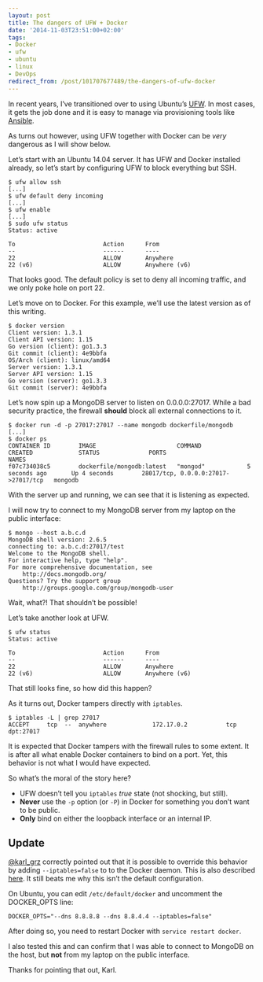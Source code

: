 ```yaml
---
layout: post
title: The dangers of UFW + Docker
date: '2014-11-03T23:51:00+02:00'
tags:
- Docker
- ufw
- ubuntu
- linux
- DevOps
redirect_from: /post/101707677489/the-dangers-of-ufw-docker
---
```


In recent years, I’ve transitioned over to using Ubuntu’s [UFW](https://help.ubuntu.com/community/UFW). In most cases, it gets the job done and it is easy to manage via provisioning tools like [Ansible](http://www.ansible.com).

As turns out however, using UFW together with Docker can be _very_ dangerous as I will show below.

Let’s start with an Ubuntu 14.04 server. It has UFW and Docker installed already, so let’s start by configuring UFW to block everything but SSH.

    $ ufw allow ssh
    [...]
    $ ufw default deny incoming
    [...]
    $ ufw enable
    [...]
    $ sudo ufw status
    Status: active

    To                         Action      From
    --                         ------      ----
    22                         ALLOW       Anywhere
    22 (v6)                    ALLOW       Anywhere (v6)

That looks good. The default policy is set to deny all incoming traffic, and we only poke hole on port 22.

Let’s move on to Docker. For this example, we’ll use the latest version as of this writing.

    $ docker version
    Client version: 1.3.1
    Client API version: 1.15
    Go version (client): go1.3.3
    Git commit (client): 4e9bbfa
    OS/Arch (client): linux/amd64
    Server version: 1.3.1
    Server API version: 1.15
    Go version (server): go1.3.3
    Git commit (server): 4e9bbfa

Let’s now spin up a MongoDB server to listen on 0.0.0.0:27017. While a bad security practice, the firewall **should** block all external connections to it.

    $ docker run -d -p 27017:27017 --name mongodb dockerfile/mongodb
    [...]
    $ docker ps
    CONTAINER ID        IMAGE                       COMMAND             CREATED             STATUS              PORTS                                 NAMES
    f07c734038c5        dockerfile/mongodb:latest   "mongod"            5 seconds ago       Up 4 seconds        28017/tcp, 0.0.0.0:27017->27017/tcp   mongodb

With the server up and running, we can see that it is listening as expected.

I will now try to connect to my MongoDB server from my laptop on the public interface:

    $ mongo --host a.b.c.d
    MongoDB shell version: 2.6.5
    connecting to: a.b.c.d:27017/test
    Welcome to the MongoDB shell.
    For interactive help, type "help".
    For more comprehensive documentation, see
        http://docs.mongodb.org/
    Questions? Try the support group
        http://groups.google.com/group/mongodb-user

Wait, what?! That shouldn’t be possible!

Let’s take another look at UFW.

    $ ufw status
    Status: active

    To                         Action      From
    --                         ------      ----
    22                         ALLOW       Anywhere
    22 (v6)                    ALLOW       Anywhere (v6)

That still looks fine, so how did this happen?

As it turns out, Docker tampers directly with `iptables`.

    $ iptables -L | grep 27017
    ACCEPT     tcp  --  anywhere             172.17.0.2           tcp dpt:27017

It is expected that Docker tampers with the firewall rules to some extent. It is after all what enable Docker containers to bind on a port. Yet, this behavior is not what I would have expected.

So what’s the moral of the story here?

- UFW doesn’t tell you `iptables` _true_ state (not shocking, but still).
- **Never** use the `-p` option (or `-P`) in Docker for something you don’t want to be public.
- **Only** bind on either the loopback interface or an internal IP.

## Update

[@karl_grz](https://twitter.com/@karl_grz) correctly pointed out that it is possible to override this behavior by adding `--iptables=false` to to the Docker daemon. This is also described [here](http://docs.docker.com/articles/networking/#communication-between-containers). It still beats me why this isn’t the default configuration.

On Ubuntu, you can edit `/etc/default/docker` and uncomment the DOCKER_OPTS line:

    DOCKER_OPTS="--dns 8.8.8.8 --dns 8.8.4.4 --iptables=false"

After doing so, you need to restart Docker with `service restart docker`.

I also tested this and can confirm that I was able to connect to MongoDB on the host, but **not** from my laptop on the public interface.

Thanks for pointing that out, Karl.
